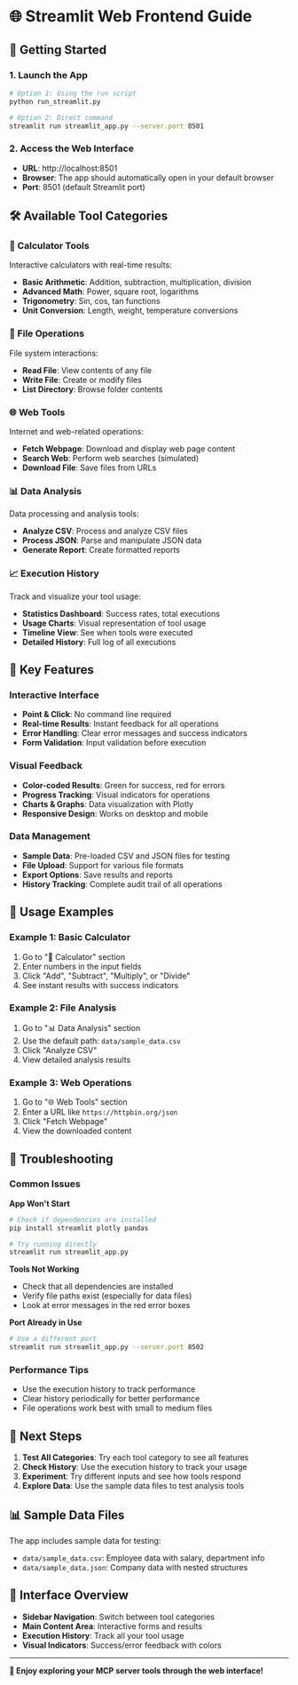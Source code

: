 # 🌐 Streamlit Web Frontend Guide

## 🚀 Getting Started

### 1. Launch the App
```bash
# Option 1: Using the run script
python run_streamlit.py

# Option 2: Direct command
streamlit run streamlit_app.py --server.port 8501
```

### 2. Access the Web Interface
- **URL**: http://localhost:8501
- **Browser**: The app should automatically open in your default browser
- **Port**: 8501 (default Streamlit port)

## 🛠️ Available Tool Categories

### 🧮 Calculator Tools
Interactive calculators with real-time results:
- **Basic Arithmetic**: Addition, subtraction, multiplication, division
- **Advanced Math**: Power, square root, logarithms
- **Trigonometry**: Sin, cos, tan functions
- **Unit Conversion**: Length, weight, temperature conversions

### 📁 File Operations
File system interactions:
- **Read File**: View contents of any file
- **Write File**: Create or modify files
- **List Directory**: Browse folder contents

### 🌐 Web Tools
Internet and web-related operations:
- **Fetch Webpage**: Download and display web page content
- **Search Web**: Perform web searches (simulated)
- **Download File**: Save files from URLs

### 📊 Data Analysis
Data processing and analysis tools:
- **Analyze CSV**: Process and analyze CSV files
- **Process JSON**: Parse and manipulate JSON data
- **Generate Report**: Create formatted reports

### 📈 Execution History
Track and visualize your tool usage:
- **Statistics Dashboard**: Success rates, total executions
- **Usage Charts**: Visual representation of tool usage
- **Timeline View**: See when tools were executed
- **Detailed History**: Full log of all executions

## 🎯 Key Features

### Interactive Interface
- **Point & Click**: No command line required
- **Real-time Results**: Instant feedback for all operations
- **Error Handling**: Clear error messages and success indicators
- **Form Validation**: Input validation before execution

### Visual Feedback
- **Color-coded Results**: Green for success, red for errors
- **Progress Tracking**: Visual indicators for operations
- **Charts & Graphs**: Data visualization with Plotly
- **Responsive Design**: Works on desktop and mobile

### Data Management
- **Sample Data**: Pre-loaded CSV and JSON files for testing
- **File Upload**: Support for various file formats
- **Export Options**: Save results and reports
- **History Tracking**: Complete audit trail of all operations

## 📝 Usage Examples

### Example 1: Basic Calculator
1. Go to "🧮 Calculator" section
2. Enter numbers in the input fields
3. Click "Add", "Subtract", "Multiply", or "Divide"
4. See instant results with success indicators

### Example 2: File Analysis
1. Go to "📊 Data Analysis" section
2. Use the default path: `data/sample_data.csv`
3. Click "Analyze CSV"
4. View detailed analysis results

### Example 3: Web Operations
1. Go to "🌐 Web Tools" section
2. Enter a URL like `https://httpbin.org/json`
3. Click "Fetch Webpage"
4. View the downloaded content

## 🔧 Troubleshooting

### Common Issues

**App Won't Start**
```bash
# Check if dependencies are installed
pip install streamlit plotly pandas

# Try running directly
streamlit run streamlit_app.py
```

**Tools Not Working**
- Check that all dependencies are installed
- Verify file paths exist (especially for data files)
- Look at error messages in the red error boxes

**Port Already in Use**
```bash
# Use a different port
streamlit run streamlit_app.py --server.port 8502
```

### Performance Tips
- Use the execution history to track performance
- Clear history periodically for better performance
- File operations work best with small to medium files

## 🚀 Next Steps

1. **Test All Categories**: Try each tool category to see all features
2. **Check History**: Use the execution history to track your usage
3. **Experiment**: Try different inputs and see how tools respond
4. **Explore Data**: Use the sample data files to test analysis tools

## 📊 Sample Data Files

The app includes sample data for testing:
- `data/sample_data.csv`: Employee data with salary, department info
- `data/sample_data.json`: Company data with nested structures

## 🎨 Interface Overview

- **Sidebar Navigation**: Switch between tool categories
- **Main Content Area**: Interactive forms and results
- **Execution History**: Track all your tool usage
- **Visual Indicators**: Success/error feedback with colors

---

**🎉 Enjoy exploring your MCP server tools through the web interface!**